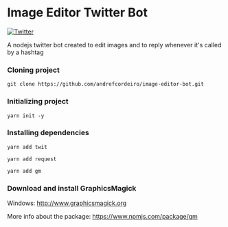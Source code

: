 # Image Editor Twitter Bot
[![Twitter](https://img.shields.io/twitter/url/https/twitter.com/imageeditorbot.svg?style=social&label=Follow%20%40imageeditorbot)](https://twitter.com/imageeditorbot)

A nodejs twitter bot created to edit images and to reply whenever it's called by a hashtag

### Cloning project
```
git clone https://github.com/andrefcordeiro/image-editor-bot.git

```
### Initializing project
```
yarn init -y

```     
### Installing dependencies
```
yarn add twit
        
yarn add request
        
yarn add gm 

```

### Download and install GraphicsMagick
Windows: http://www.graphicsmagick.org

More info about the package: https://www.npmjs.com/package/gm
